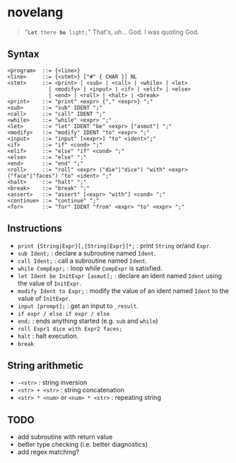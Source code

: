 # novelang

> "<code><b>Let</b> there <b>be</b> light;</code>" That's, uh... God. I was quoting God.

## Syntax

```
<program>  ::= {<line>}
<line>     ::= {<stmt>} ["#" { CHAR }] NL
<stmt>     ::= <print> | <sub> | <call> | <while> | <let>
             | <modify> | <input> | <if> | <elif> | <else>
             | <end> | <roll> | <halt> | <break>
<print>    ::= "print" <expr> {"," <expr>} ";"
<sub>      ::= "sub" IDENT ";"
<call>     ::= "call" IDENT ";"
<while>    ::= "while" <expr> ";"
<let>      ::= "let" IDENT "be" <expr> ["asmut"] ";"
<modify>   ::= "modify" IDENT "to" <expr> ";"
<input>    ::= "input" [<expr>] "to" <ident>";"
<if>       ::= "if" <cond> ";"
<elif>     ::= "else" "if" <cond> ";"
<else>     ::= "else" ";"
<end>      ::= "end" ";"
<roll>     ::= "roll" <expr> ("die"|"dice") "with" <expr> ("face"|"faces") "to" <ident> ";"
<halt>     ::= "halt" ";"
<break>    ::= "break" ";"
<assert>   ::= "assert" [<expr> "with"] <cond> ";"
<continue> ::= "continue" ";"
<for>      ::= "for" IDENT "from" <expr> "to" <expr> ";"
```

## Instructions
- `print {String|Expr}[,{String|Expr}]*;` : print `String` or/and `Expr`.
- `sub Ident;` : declare a subroutine named `Ident`.
- `call Ident;` : call a subroutine named `Ident`.
- `while CompExpr;` : loop while `CompExpr` is satisfied.
- `let Ident be InitExpr [asmut];` : declare an ident named `Ident` using the value of `InitExpr`.
- `modify Ident to Expr;` : modify the value of an ident named `Ident` to the value of `InitExpr`.
- `input [prompt];` : get an input to `_result`.
- `if expr / else if expr / else`
- `end;` : ends anything started (e.g. `sub` and `while`)
- `roll Expr1 dice with Expr2 faces;`
- `halt` : halt execution.
- `break`

## String arithmetic
- `-<str>` : string inversion
- `<str> + <str>` : string concatenation
- `<str> * <num>` or `<num> * <str>` : repeating string

## TODO
- add subroutine with return value
- better type checking (i.e. better diagnostics)
- add regex matching?
